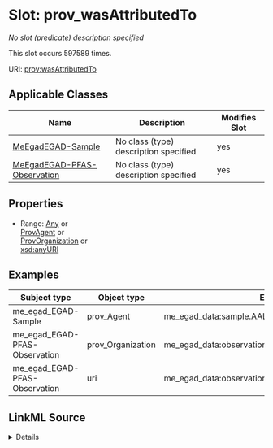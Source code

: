 

# Slot: prov_wasAttributedTo


_No slot (predicate) description specified_






This slot occurs 597589 times.


URI: [prov:wasAttributedTo](http://www.w3.org/ns/prov#wasAttributedTo)



<!-- no inheritance hierarchy -->





## Applicable Classes

| Name | Description | Modifies Slot |
| --- | --- | --- |
| [MeEgadEGAD-Sample](../classes/MeEgadEGAD-Sample.md) | No class (type) description specified |  yes  |
| [MeEgadEGAD-PFAS-Observation](../classes/MeEgadEGAD-PFAS-Observation.md) | No class (type) description specified |  yes  |







## Properties

* Range: [Any](../classes/Any.md)&nbsp;or&nbsp;<br />[ProvAgent](../classes/ProvAgent.md)&nbsp;or&nbsp;<br />[ProvOrganization](../classes/ProvOrganization.md)&nbsp;or&nbsp;<br />[xsd:anyURI](http://www.w3.org/2001/XMLSchema#anyURI)






## Examples

| Subject type | Object type | Example subject | Example object | Occurrences |
| --- | --- | --- | --- | --- |
| me_egad_EGAD-Sample | prov_Agent | me_egad_data:sample.AAL210144001R.20210112 | me_egad_data:MEDACF | 20826 |
| me_egad_EGAD-PFAS-Observation | prov_Organization | me_egad_data:observation.AAL210144001R.20210112.1763231 | me_egad_data:organization.lab.AA | 576127 |
| me_egad_EGAD-PFAS-Observation | uri | me_egad_data:observation.NA101365P.20130507.1763231 | me_egad_data:organization.lab.NA | 636 |




## LinkML Source

<details>

```yaml
name: prov_wasAttributedTo
annotations:
  count:
    tag: count
    value: 597589
description: No slot (predicate) description specified
examples:
- object:
    example_object: me_egad_data:MEDACF
    example_object_type: prov_Agent
    example_predicate: prov:wasAttributedTo
    example_subject: me_egad_data:sample.AAL210144001R.20210112
    example_subject_type: me_egad_EGAD-Sample
- object:
    example_object: me_egad_data:organization.lab.AA
    example_object_type: prov_Organization
    example_predicate: prov:wasAttributedTo
    example_subject: me_egad_data:observation.AAL210144001R.20210112.1763231
    example_subject_type: me_egad_EGAD-PFAS-Observation
- object:
    example_object: me_egad_data:organization.lab.NA
    example_object_type: uri
    example_predicate: prov:wasAttributedTo
    example_subject: me_egad_data:observation.NA101365P.20130507.1763231
    example_subject_type: me_egad_EGAD-PFAS-Observation
from_schema: sawgraph-kg
rank: 1000
slot_uri: prov:wasAttributedTo
alias: prov_wasAttributedTo
domain_of:
- me_egad_EGAD-PFAS-Observation
- me_egad_EGAD-Sample
range: Any
any_of:
- range: prov_Agent
- range: prov_Organization
- range: uri

```
</details>
